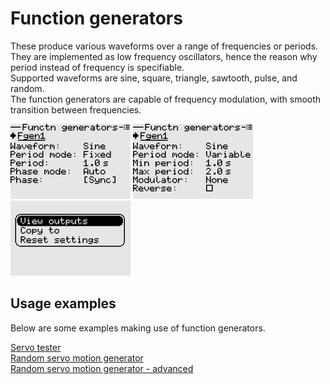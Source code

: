 # Function generators

These produce various waveforms over a range of frequencies or periods. They are implemented as low frequency
oscillators, hence the reason why period instead of frequency is specifiable.  
Supported waveforms are sine, square, triangle, sawtooth, pulse, and random.  
The function generators are capable of frequency modulation, with smooth transition between frequencies.

<p align="left">
<img src="img14.png" width = "192"/>
<img src="img15.png" width = "192"/>
<img src="img16.png" width = "192"/>
</p>

## Usage examples
Below are some examples making use of function generators.

[Servo tester](./mixer.md#section_id_servo_tester)  
[Random servo motion generator](./mixer.md#section_id_random_servo_motion_generator)  
[Random servo motion generator - advanced](./mixer.md#section_id_random_servo_motion_advanced)

